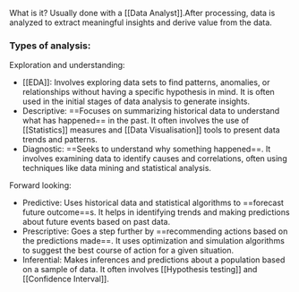 What is it? Usually done with a [[Data Analyst]].After processing, data is analyzed to extract meaningful insights and derive value from the data.
### Types of analysis:

Exploration and understanding:
- [[EDA]]: Involves exploring data sets to find patterns, anomalies, or relationships without having a specific hypothesis in mind. It is often used in the initial stages of data analysis to generate insights.
- Descriptive: ==Focuses on summarizing historical data to understand what has happened== in the past. It often involves the use of [[Statistics]] measures and [[Data Visualisation]] tools to present data trends and patterns.
- Diagnostic: ==Seeks to understand why something happened==. It involves examining data to identify causes and correlations, often using techniques like data mining and statistical analysis.

Forward looking:
- Predictive: Uses historical data and statistical algorithms to ==forecast future outcome==s. It helps in identifying trends and making predictions about future events based on past data.
- Prescriptive: Goes a step further by ==recommending actions based on the predictions made==. It uses optimization and simulation algorithms to suggest the best course of action for a given situation.
- Inferential: Makes inferences and predictions about a population based on a sample of data. It often involves [[Hypothesis testing]] and [[Confidence Interval]].